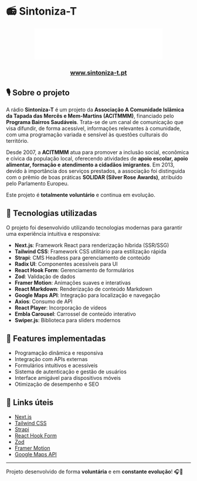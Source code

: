 # 📻 Sintoniza-T


<div align="center">
  <img src="https://github.com/claudio-lins-dev/sintoniza-t/blob/main/assets/sintoniza-t_neg_hor.png?raw=true" width="350" />
</div>

<div align="center">
  <h3><a href="https://www.sintoniza-t.pt" target="_blank">www.sintoniza-t.pt</a></h3>
</div>

## 🎙 Sobre o projeto

A rádio **Sintoniza-T** é um projeto da **Associação A Comunidade Islâmica da Tapada das Mercês e Mem-Martins (ACITMMM)**, financiado pelo **Programa Bairros Saudáveis**. Trata-se de um canal de comunicação que visa difundir, de forma acessível, informações relevantes à comunidade, com uma programação variada e sensível às questões culturais do território.

Desde 2007, a **ACITMMM** atua para promover a inclusão social, econômica e cívica da população local, oferecendo atividades de **apoio escolar, apoio alimentar, formação e atendimento a cidadãos imigrantes**. Em 2013, devido à importância dos serviços prestados, a associação foi distinguida com o prêmio de boas práticas **SOLIDAR (Silver Rose Awards)**, atribuído pelo Parlamento Europeu.

Este projeto é **totalmente voluntário** e continua em evolução.

## 🚀 Tecnologias utilizadas

O projeto foi desenvolvido utilizando tecnologias modernas para garantir uma experiência intuitiva e responsiva:

- **Next.js**: Framework React para renderização híbrida (SSR/SSG)
- **Tailwind CSS**: Framework CSS utilitário para estilização rápida
- **Strapi**: CMS Headless para gerenciamento de conteúdo
- **Radix UI**: Componentes acessíveis para UI
- **React Hook Form**: Gerenciamento de formulários
- **Zod**: Validação de dados
- **Framer Motion**: Animações suaves e interativas
- **React Markdown**: Renderização de conteúdo Markdown
- **Google Maps API**: Integração para localização e navegação
- **Axios**: Consumo de API
- **React Player**: Incorporação de vídeos
- **Embla Carousel**: Carrossel de conteúdo interativo
- **Swiper.js**: Biblioteca para sliders modernos

## 🎯 Features implementadas

- Programação dinâmica e responsiva
- Integração com APIs externas
- Formulários intuitivos e acessíveis
- Sistema de autenticação e gestão de usuários
- Interface amigável para dispositivos móveis
- Otimização de desempenho e SEO

## 📌 Links úteis

- [Next.js](https://nextjs.org/docs)
- [Tailwind CSS](https://tailwindcss.com/docs)
- [Strapi](https://strapi.io/documentation)
- [React Hook Form](https://react-hook-form.com/)
- [Zod](https://zod.dev/)
- [Framer Motion](https://www.framer.com/motion/)
- [Google Maps API](https://developers.google.com/maps)

---
Projeto desenvolvido de forma **voluntária** e em **constante evolução**! 🎧📡


